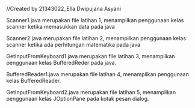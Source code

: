 //Created by 21343022_Ella Dwipujana Asyani

Scanner1.java merupakan file latihan 1, menampilkan penggunaan kelas scanner ketika memasukkan data pada java

Scanner2.java merupakan file latihan 2, menampilkan penggunaan kelas scanner ketika ada perhitungan matematika pada java

GetInputFromKeyboard1.java merupakan file latihan 3, menampilkan penggunaan kelas BufferedReder pada java.

BufferedReader1.java merupakan file latihan 4, menampilkan penggunaan kelas BufferedReader.

GetInputFromKeyboard2.java merupakan file latihan 5, menampilkan penggunaan kelas JOptionPane pada kotak pesan dialog.
